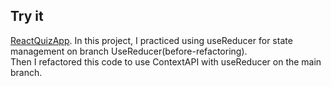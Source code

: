 ## Try it
[ReactQuizApp](https://react-quiz-with-json-server.netlify.app/
).
In this project, I practiced using useReducer for state management on branch UseReducer(before-refactoring).<br>
Then I refactored this code to use ContextAPI with useReducer on the main branch.



